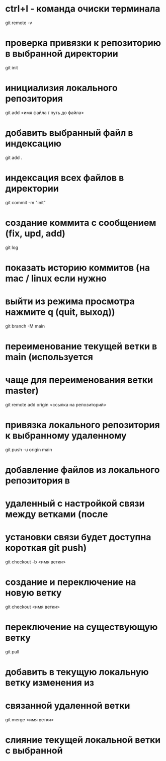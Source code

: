 # ctrl+l - команда очиски терминала

git remote -v
# проверка привязки к репозиторию в выбранной директории

git init
# инициализия локального репозитория

git add <имя файла / путь до файла>
# добавить выбранный файл в индексацию

git add .
# индексация всех файлов в директории

git commit -m "init"
# создание коммита с сообщением (fix, upd, add)

git log
# показать историю коммитов (на mac / linux если нужно
# выйти из режима просмотра нажмите q (quit, выход))

git branch -M main
# переименование текущей ветки в main (используется 
# чаще для переименования ветки master)

git remote add origin <ссылка на репозиторий>
# привязка локального репозитория к выбранному удаленному

git push -u origin main
# добавление файлов из локального репозитория в 
# удаленный с настройкой связи между ветками (после 
# установки связи будет доступна короткая git push)

git checkout -b <имя ветки>
# создание и переключение на новую ветку

git checkout <имя ветки>
# переключение на существующую ветку

git pull
# добавить в текущую локальную ветку изменения из
# связанной удаленной ветки


git merge <имя ветки>
# слияние текущей локальной ветки с выбранной
